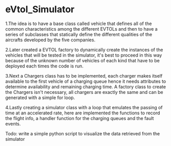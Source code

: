 # eVtol_Simulator

1.The idea is to have a base class called vehicle that defines all of the common characteristics among the different EVTOLs and then 
to have a series of subclasses that statically define the different qualities of the aircrafts developed by the five companies.

2.Later created a EVTOL factory to dynamically create the instances of the vehicles that will be tested in the simulator, it's best to proceed in this way because of the unknown
number of vehicles of each kind that have to be deployed each times the code is run.

3.Next a Chargers class has to be implemented, each charger makes itself available to the first vehicle of a charging queue hence it needs attributes to determine availability and remaining charging time.
A factory class to create the Chargers isn't necessary, all chargers are exactly the same and can be generated with a simple for loop.

4.Lastly creating a simulator class with a loop that emulates the passing of time at an accelerated rate, here are implemented the functions to record the flight info, 
a handler function for the charging queues and the fault events.

Todo: write a simple python script to visualize the data retrieved from the simulator

